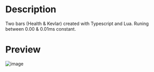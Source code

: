 # Description
Two bars (Health &amp; Kevlar) created with Typescript and Lua.
Runing between 0.00 & 0.01ms constant.

# Preview
![image](https://user-images.githubusercontent.com/125687252/226789418-c7cc3e1e-3703-4f63-a4d2-47cdcf8eb26f.png)
